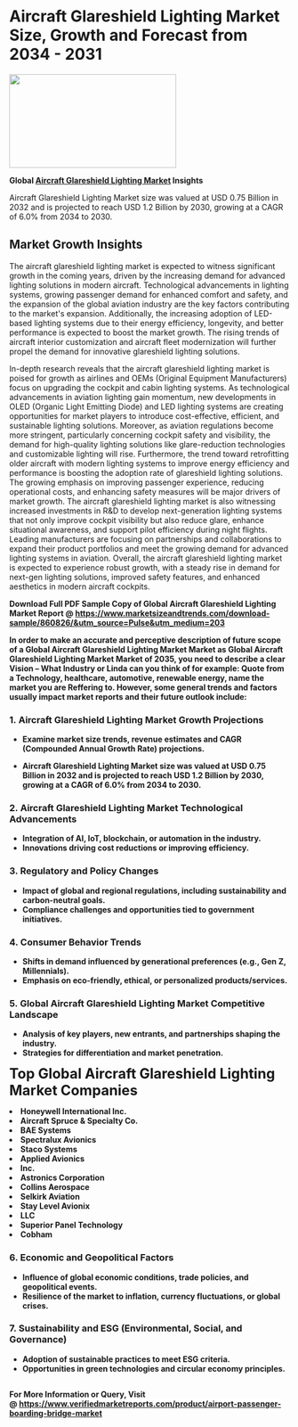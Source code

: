 <H1>Aircraft Glareshield Lighting Market Size, Growth and Forecast from 2034 - 2031</H1><img class="aligncenter size-medium wp-image-584254" src="https://thirdeyenews.in/wp-content/uploads/2034/09/Global-Market-Research-300x168.jpeg" alt="" width="300" height="168" /><p><strong>Global&nbsp;<a href="https://www.marketsizeandtrends.com/download-sample/860826/&amp;utm_source=Pulse&amp;utm_medium=203">Aircraft Glareshield Lighting Market</a> Insights</strong></p><p>Aircraft Glareshield Lighting Market size was valued at USD 0.75 Billion in 2032 and is projected to reach USD 1.2 Billion by 2030, growing at a CAGR of 6.0% from 2034 to 2030.</p><p><h2>Market Growth Insights</h2> <p>The aircraft glareshield lighting market is expected to witness significant growth in the coming years, driven by the increasing demand for advanced lighting solutions in modern aircraft. Technological advancements in lighting systems, growing passenger demand for enhanced comfort and safety, and the expansion of the global aviation industry are the key factors contributing to the market's expansion. Additionally, the increasing adoption of LED-based lighting systems due to their energy efficiency, longevity, and better performance is expected to boost the market growth. The rising trends of aircraft interior customization and aircraft fleet modernization will further propel the demand for innovative glareshield lighting solutions.</p> <p><strong></strong></p> <p>In-depth research reveals that the aircraft glareshield lighting market is poised for growth as airlines and OEMs (Original Equipment Manufacturers) focus on upgrading the cockpit and cabin lighting systems. As technological advancements in aviation lighting gain momentum, new developments in OLED (Organic Light Emitting Diode) and LED lighting systems are creating opportunities for market players to introduce cost-effective, efficient, and sustainable lighting solutions. Moreover, as aviation regulations become more stringent, particularly concerning cockpit safety and visibility, the demand for high-quality lighting solutions like glare-reduction technologies and customizable lighting will rise. Furthermore, the trend toward retrofitting older aircraft with modern lighting systems to improve energy efficiency and performance is boosting the adoption rate of glareshield lighting solutions. The growing emphasis on improving passenger experience, reducing operational costs, and enhancing safety measures will be major drivers of market growth. The aircraft glareshield lighting market is also witnessing increased investments in R&D to develop next-generation lighting systems that not only improve cockpit visibility but also reduce glare, enhance situational awareness, and support pilot efficiency during night flights. Leading manufacturers are focusing on partnerships and collaborations to expand their product portfolios and meet the growing demand for advanced lighting systems in aviation. Overall, the aircraft glareshield lighting market is expected to experience robust growth, with a steady rise in demand for next-gen lighting solutions, improved safety features, and enhanced aesthetics in modern aircraft cockpits.</p> <p><strong></p><p><span class=""><strong>Download Full PDF Sample Copy of Global Aircraft Glareshield Lighting Market Report</strong> @ <a href="https://www.marketsizeandtrends.com/download-sample/860826/&amp;utm_source=Pulse&amp;utm_medium=203" target="_blank">https://www.marketsizeandtrends.com/download-sample/860826/&amp;utm_source=Pulse&amp;utm_medium=203</a></span></p><p>In order to make an accurate and perceptive description of future scope of a Global&nbsp;Aircraft Glareshield Lighting Market Market as Global&nbsp;Aircraft Glareshield Lighting Market Market of 2035, you need to describe a clear Vision &ndash; What Industry or Linda can you think of for example: Quote from a Technology, healthcare, automotive, renewable energy, name the market you are Reffering to. However, some general trends and factors usually impact market reports and their future outlook include:</p><h3>1.&nbsp;<strong>Aircraft Glareshield Lighting Market Growth Projections</strong></h3><ul><li>Examine market size trends, revenue estimates and CAGR (Compounded Annual Growth Rate) projections.</li><li><p>Aircraft Glareshield Lighting Market size was valued at USD 0.75 Billion in 2032 and is projected to reach USD 1.2 Billion by 2030, growing at a CAGR of 6.0% from 2034 to 2030.</p></li></ul><h3>2.&nbsp;<strong>Aircraft Glareshield Lighting Market Technological Advancements</strong></h3><ul><li>Integration of AI, IoT, blockchain, or automation in the industry.</li><li>Innovations driving cost reductions or improving efficiency.</li></ul><h3>3.&nbsp;<strong>Regulatory and Policy Changes</strong></h3><ul><li>Impact of global and regional regulations, including sustainability and carbon-neutral goals.</li><li>Compliance challenges and opportunities tied to government initiatives.</li></ul><h3>4.&nbsp;<strong>Consumer Behavior Trends</strong></h3><ul><li>Shifts in demand influenced by generational preferences (e.g., Gen Z, Millennials).</li><li>Emphasis on eco-friendly, ethical, or personalized products/services.</li></ul><h3>5.&nbsp;<strong>Global Aircraft Glareshield Lighting Market Competitive Landscape</strong></h3><ul><li>Analysis of key players, new entrants, and partnerships shaping the industry.</li><li>Strategies for differentiation and market penetration.</li></ul><p data-pm-slice="1 1 []"><span style="color: inherit; font-family: inherit; font-size: 25px;">Top Global Aircraft Glareshield Lighting Market Companies</span></p><div class="" data-test-id=""><p><li>Honeywell International Inc.</li><li> Aircraft Spruce & Specialty Co.</li><li> BAE Systems</li><li> Spectralux Avionics</li><li> Staco Systems</li><li> Applied Avionics</li><li> Inc.</li><li> Astronics Corporation</li><li> Collins Aerospace</li><li> Selkirk Aviation</li><li> Stay Level Avionix</li><li> LLC</li><li> Superior Panel Technology</li><li> Cobham</li></p></div><h3>6.&nbsp;<strong>Economic and Geopolitical Factors</strong></h3><ul><li>Influence of global economic conditions, trade policies, and geopolitical events.</li><li>Resilience of the market to inflation, currency fluctuations, or global crises.</li></ul><h3>7.&nbsp;<strong>Sustainability and ESG (Environmental, Social, and Governance)</strong></h3><ul><li>Adoption of sustainable practices to meet ESG criteria.</li><li>Opportunities in green technologies and circular economy principles.</li></ul><h2><strong style="font-size: 14px;">For More Information or Query, Visit @&nbsp;</strong><a style="background-color: #ffffff; font-size: 14px;" href="https://www.marketsizeandtrends.com/report/aircraft-glareshield-lighting-market/" target="_blank">https://www.verifiedmarketreports.com/product/airport-passenger-boarding-bridge-market</a></h2>
